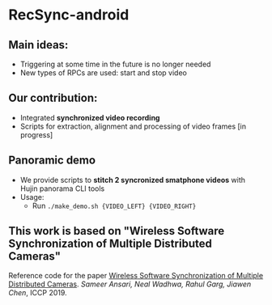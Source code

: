 # RecSync-android

## Main ideas:
- Triggering at some time in the future is no longer needed
- New types of RPCs are used: start and stop video

## Our contribution:

- Integrated **synchronized video recording**
- Scripts for extraction, alignment and processing of video frames [in progress]

## Panoramic demo

- We provide scripts to **stitch 2 syncronized smatphone videos** with Hujin panorama CLI tools
- Usage:
    - Run ```./make_demo.sh {VIDEO_LEFT} {VIDEO_RIGHT}```

## This work is based on "Wireless Software Synchronization of Multiple Distributed Cameras"

Reference code for the paper
[Wireless Software Synchronization of Multiple Distributed Cameras](https://arxiv.org/abs/1812.09366).
_Sameer Ansari, Neal Wadhwa, Rahul Garg, Jiawen Chen_, ICCP 2019.
